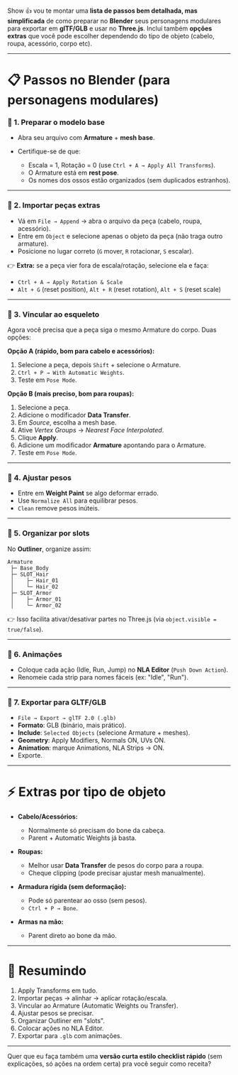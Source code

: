 Show 👍 vou te montar uma **lista de passos bem detalhada, mas simplificada** de como preparar no **Blender** seus personagens modulares para exportar em **glTF/GLB** e usar no **Three.js**.
Incluí também **opções extras** que você pode escolher dependendo do tipo de objeto (cabelo, roupa, acessório, corpo etc).

---

# 📋 Passos no Blender (para personagens modulares)

### 🔹 1. Preparar o modelo base

* Abra seu arquivo com **Armature** + **mesh base**.
* Certifique-se de que:

  * Escala = 1, Rotação = 0 (use `Ctrl + A → Apply All Transforms`).
  * O Armature está em **rest pose**.
  * Os nomes dos ossos estão organizados (sem duplicados estranhos).

---

### 🔹 2. Importar peças extras

* Vá em `File → Append` → abra o arquivo da peça (cabelo, roupa, acessório).
* Entre em `Object` e selecione apenas o objeto da peça (não traga outro armature).
* Posicione no lugar correto (`G` mover, `R` rotacionar, `S` escalar).

👉 **Extra:** se a peça vier fora de escala/rotação, selecione ela e faça:

* `Ctrl + A → Apply Rotation & Scale`
* `Alt + G` (reset position), `Alt + R` (reset rotation), `Alt + S` (reset scale)

---

### 🔹 3. Vincular ao esqueleto

Agora você precisa que a peça siga o mesmo Armature do corpo.
Duas opções:

**Opção A (rápido, bom para cabelo e acessórios):**

1. Selecione a peça, depois `Shift` + selecione o Armature.
2. `Ctrl + P → With Automatic Weights`.
3. Teste em `Pose Mode`.

**Opção B (mais preciso, bom para roupas):**

1. Selecione a peça.
2. Adicione o modificador **Data Transfer**.
3. Em *Source*, escolha a mesh base.
4. Ative *Vertex Groups* → *Nearest Face Interpolated*.
5. Clique **Apply**.
6. Adicione um modificador **Armature** apontando para o Armature.
7. Teste em `Pose Mode`.

---

### 🔹 4. Ajustar pesos

* Entre em **Weight Paint** se algo deformar errado.
* Use `Normalize All` para equilibrar pesos.
* `Clean` remove pesos inúteis.

---

### 🔹 5. Organizar por slots

No **Outliner**, organize assim:

```
Armature
 ├─ Base_Body
 ├─ SLOT_Hair
 │    ├─ Hair_01
 │    └─ Hair_02
 ├─ SLOT_Armor
 │    ├─ Armor_01
 │    └─ Armor_02
```

👉 Isso facilita ativar/desativar partes no Three.js (via `object.visible = true/false`).

---

### 🔹 6. Animações

* Coloque cada ação (Idle, Run, Jump) no **NLA Editor** (`Push Down Action`).
* Renomeie cada strip para nomes fáceis (ex: "Idle", "Run").

---

### 🔹 7. Exportar para GLTF/GLB

* `File → Export → glTF 2.0 (.glb)`
* **Formato**: GLB (binário, mais prático).
* **Include**: `Selected Objects` (selecione Armature + meshes).
* **Geometry**: Apply Modifiers, Normals ON, UVs ON.
* **Animation**: marque Animations, NLA Strips → ON.
* Exporte.

---

# ⚡ Extras por tipo de objeto

* **Cabelo/Acessórios:**

  * Normalmente só precisam do bone da cabeça.
  * Parent + Automatic Weights já basta.

* **Roupas:**

  * Melhor usar **Data Transfer** de pesos do corpo para a roupa.
  * Cheque clipping (pode precisar ajustar mesh manualmente).

* **Armadura rígida (sem deformação):**

  * Pode só parentear ao osso (sem pesos).
  * `Ctrl + P → Bone`.

* **Armas na mão:**

  * Parent direto ao bone da mão.

---

# 🔹 Resumindo

1. Apply Transforms em tudo.
2. Importar peças → alinhar → aplicar rotação/escala.
3. Vincular ao Armature (Automatic Weights ou Transfer).
4. Ajustar pesos se precisar.
5. Organizar Outliner em "slots".
6. Colocar ações no NLA Editor.
7. Exportar para `.glb` com animações.

---

Quer que eu faça também uma **versão curta estilo checklist rápido** (sem explicações, só ações na ordem certa) pra você seguir como receita?
